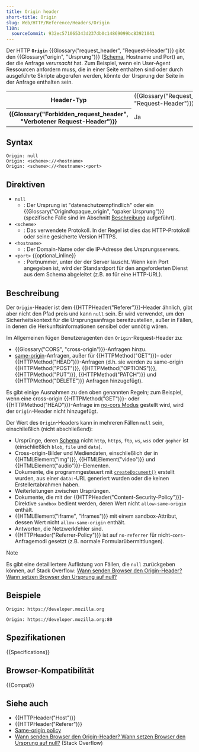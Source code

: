 ```yaml
---
title: Origin header
short-title: Origin
slug: Web/HTTP/Reference/Headers/Origin
l10n:
  sourceCommit: 932ec571065343d237db0c14869099bc83921041
---
```


Der HTTP **`Origin`** {{Glossary("request_header", "Request-Header")}} gibt den {{Glossary("origin", "Ursprung")}} ([Schema](/de/docs/Web/URI/Reference/Schemes), Hostname und Port) an, der die Anfrage _verursacht_ hat.
Zum Beispiel, wenn ein User-Agent Ressourcen anfordern muss, die in einer Seite enthalten sind oder durch ausgeführte Skripte abgerufen werden, könnte der Ursprung der Seite in der Anfrage enthalten sein.

<table class="properties">
  <tbody>
    <tr>
      <th scope="row">Header-Typ</th>
      <td>{{Glossary("Request_header", "Request-Header")}}</td>
    </tr>
    <tr>
      <th scope="row">{{Glossary("Forbidden_request_header", "Verbotener Request-Header")}}</th>
      <td>Ja</td>
    </tr>
  </tbody>
</table>

## Syntax

```http
Origin: null
Origin: <scheme>://<hostname>
Origin: <scheme>://<hostname>:<port>
```

## Direktiven

- `null`
  - : Der Ursprung ist "datenschutzempfindlich" oder ein {{Glossary("Origin#opaque_origin", "opaker Ursprung")}} (spezifische Fälle sind im Abschnitt [Beschreibung](#beschreibung) aufgeführt).
- `<scheme>`
  - : Das verwendete Protokoll.
    In der Regel ist dies das HTTP-Protokoll oder seine gesicherte Version HTTPS.
- `<hostname>`
  - : Der Domain-Name oder die IP-Adresse des Ursprungsservers.
- `<port>` {{optional_inline}}
  - : Portnummer, unter der der Server lauscht.
    Wenn kein Port angegeben ist, wird der Standardport für den angeforderten Dienst aus dem Schema abgeleitet (z.B. `80` für eine HTTP-URL).

## Beschreibung

Der `Origin`-Header ist dem {{HTTPHeader("Referer")}}-Header ähnlich, gibt aber nicht den Pfad preis und kann `null` sein.
Er wird verwendet, um den Sicherheitskontext für die Ursprungsanfrage bereitzustellen, außer in Fällen, in denen die Herkunftsinformationen sensibel oder unnötig wären.

Im Allgemeinen fügen Benutzeragenten den `Origin`-Request-Header zu:

- {{Glossary("CORS", "cross-origin")}}-Anfragen hinzu.
- [same-origin](/de/docs/Web/Security/Same-origin_policy)-Anfragen, außer für {{HTTPMethod("GET")}}- oder {{HTTPMethod("HEAD")}}-Anfragen (d.h. sie werden zu same-origin {{HTTPMethod("POST")}}, {{HTTPMethod("OPTIONS")}}, {{HTTPMethod("PUT")}}, {{HTTPMethod("PATCH")}} und {{HTTPMethod("DELETE")}} Anfragen hinzugefügt).

Es gibt einige Ausnahmen zu den oben genannten Regeln; zum Beispiel, wenn eine cross-origin {{HTTPMethod("GET")}}- oder {{HTTPMethod("HEAD")}}-Anfrage im [no-cors Modus](/de/docs/Web/API/Request/mode#value) gestellt wird, wird der `Origin`-Header nicht hinzugefügt.

Der Wert des `Origin`-Headers kann in mehreren Fällen `null` sein, einschließlich (nicht abschließend):

- Ursprünge, deren [Schema](/de/docs/Web/URI/Reference/Schemes) nicht `http`, `https`, `ftp`, `ws`, `wss` oder `gopher` ist (einschließlich `blob`, `file` und `data`).
- Cross-origin-Bilder und Mediendaten, einschließlich der in {{HTMLElement("img")}}, {{HTMLElement("video")}} und {{HTMLElement("audio")}}-Elementen.
- Dokumente, die programmgesteuert mit [`createDocument()`](/de/docs/Web/API/DOMImplementation/createDocument) erstellt wurden, aus einer `data:`-URL generiert wurden oder die keinen Erstellertabrahmen haben.
- Weiterleitungen zwischen Ursprüngen.
- Dokumente, die mit der {{HTTPHeader("Content-Security-Policy")}}-Direktive `sandbox` bedient werden, deren Wert nicht `allow-same-origin` enthält.
- {{HTMLElement("iframe", "iframes")}} mit einem sandbox-Attribut, dessen Wert nicht `allow-same-origin` enthält.
- Antworten, die Netzwerkfehler sind.
- {{HTTPHeader("Referrer-Policy")}} ist auf `no-referrer` für nicht-`cors`-Anfragemodi gesetzt (z.B. normale Formularübermittlungen).

> [!NOTE]
> Es gibt eine detailliertere Auflistung von Fällen, die `null` zurückgeben können, auf Stack Overflow: [Wann senden Browser den Origin-Header? Wann setzen Browser den Ursprung auf null?](https://stackoverflow.com/questions/42239643/when-do-browsers-send-the-origin-header-when-do-browsers-set-the-origin-to-null/42242802)

## Beispiele

```http
Origin: https://developer.mozilla.org
```

```http
Origin: https://developer.mozilla.org:80
```

## Spezifikationen

{{Specifications}}

## Browser-Kompatibilität

{{Compat}}

## Siehe auch

- {{HTTPHeader("Host")}}
- {{HTTPHeader("Referer")}}
- [Same-origin policy](/de/docs/Web/Security/Same-origin_policy)
- [Wann senden Browser den Origin-Header? Wann setzen Browser den Ursprung auf null?](https://stackoverflow.com/questions/42239643/when-do-browsers-send-the-origin-header-when-do-browsers-set-the-origin-to-null/42242802) (Stack Overflow)
